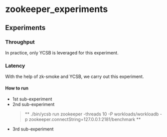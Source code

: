 # zookeeper_experiments



## Experiments

### Throughput
In practice, only YCSB is leveraged for this experiment.

### Latency
With the help of zk-smoke and YCSB, we carry out this experiment.


#### How to run

- 1st sub-experiment 
- 2nd sub-experiment 
  > ** ./bin/ycsb run zookeeper -threads 10 -P workloads/workloadb -p zookeeper.connectString=127.0.0.1:2181/benchmark **
- 3rd sub-experiment 




